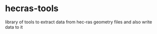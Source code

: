 # hecras-tools
library of tools to extract data from hec-ras geometry files and also write data to it
